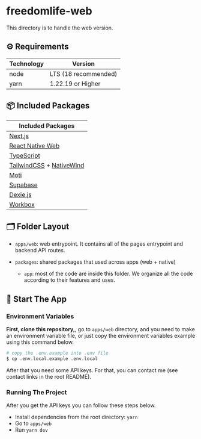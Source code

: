 # freedomlife-web

This directory is to handle the web version.

## ⚙️ Requirements

| Technology | Version              |
| ---------- | -------------------- |
| node       | LTS (18 recommended) |
| yarn       | 1.22.19 or Higher    |

## 📦 Included Packages

| Included Packages                                                               |
| ------------------------------------------------------------------------------- |
| [Next.js](https://nextjs.org/)                                                  |
| [React Native Web](https://necolas.github.io/react-native-web/)                 |
| [TypeScript](https://www.typescriptlang.org/)                                   |
| [TailwindCSS](https://tailwindcss.com/) + [NativeWind](https://nativewind.dev/) |
| [Moti](https://moti.fyi/)                                                       |
| [Supabase](https://www.supabase.io/)                                            |
| [Dexie.js](https://dexie.org/)                                                  |
| [Workbox](https://developers.google.com/web/tools/workbox)                      |

## 🗂 Folder Layout

- `apps/web`: web entrypoint. It contains all of the pages entrypoint and backend API routes.

- `packages`: shared packages that used across apps (web + native)
  - `app`: most of the code are inside this folder. We organize all the code according to their features and uses.

## 🏁 Start The App

### Environment Variables

**First, clone this repository,**, go to `apps/web` directory, and you need to make an environment variable file, or just copy the environment variables example using this command below.

```bash
# copy the .env.example into .env file
$ cp .env.local.example .env.local
```

After that you need some API keys. For that, you can contact me (see contact links in the root README).

### Running The Project

After you get the API keys you can follow these steps below.

- Install dependencies from the root directory: `yarn`
- Go to `apps/web`
- Run `yarn dev`
